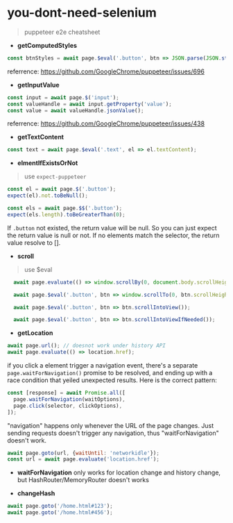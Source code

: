 # you-dont-need-selenium
> puppeteer e2e cheatsheet

* **getComputedStyles**

```js
const btnStyles = await page.$eval('.button', btn => JSON.parse(JSON.stringify(getComputedStyle(btn))));
```

referrence: https://github.com/GoogleChrome/puppeteer/issues/696

* **getInputValue**

```js
const input = await page.$('input');
const valueHandle = await input.getProperty('value');
const value = await valueHandle.jsonValue();
```

referrence: https://github.com/GoogleChrome/puppeteer/issues/438

* **getTextContent**

```js
const text = await page.$eval('.text', el => el.textContent);
```

* **elmentIfExistsOrNot**
> use `expect-puppeteer`

```js
const el = await page.$('.button');
expect(el).not.toBeNull();

const els = await page.$$('.button');
expect(els.length).toBeGreaterThan(0);
```

If `.button` not existed, the return value will be null.
So you can just expect the return value is null or not.
If no elements match the selector, the return value resolve to [].

* **scroll**
> use $eval

```js
  await page.evaluate(() => window.scrollBy(0, document.body.scrollHeight));

  await page.$eval('.button', btn => window.scrollTo(0, btn.scrollHeight));

  await page.$eval('.button', btn => btn.scrollIntoView());

  await page.$eval('.button', btn => btn.scrollIntoViewIfNeeded());
```

* **getLocation**

```js
await page.url(); // doesnot work under history API
await page.evaluate(() => location.href);
```
if you click a element trigger a navigation event, there's a separate `page.waitForNavigation()` promise to be resolved, and ending up with a race condition that yeiled unexpected results.
Here is the correct pattern:

```js
const [response] = await Promise.all([
  page.waitForNavigation(waitOptions),
  page.click(selector, clickOptions),
]);
```

"navigation" happens only whenever the URL of the page changes. Just sending requests doesn't trigger any navigation, thus "waitForNavigation" doesn't work.

```js
await page.goto(url, {waitUntil: 'networkidle'});
const url = await page.evaluate('location.href');
```

* **waitForNavigation**
only works for location change and history change, but HashRouter/MemoryRouter doesn't works


* **changeHash**
```js
await page.goto('/home.html#123');
await page.goto('/home.html#456');
```
